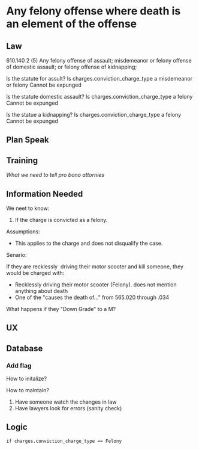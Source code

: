# Any felony offense where death is an element of the offense

## Law

610.140 2 (5)  Any felony offense of assault; misdemeanor or felony offense of domestic assault; or felony offense of kidnapping;

Is the statute for assult?
   Is charges.conviction_charge_type a misdemeanor or felony
       Cannot be expunged

Is the statute domestic assault?
   Is charges.conviction_charge_type a felony
       Cannot be expunged

Is the statue a kidnapping?
   Is charges.conviction_charge_type a felony
       Cannot be expunged

## Plan Speak

## Training

*What we need to tell pro bono attornies* 


## Information Needed

We neet to know:

1. If the charge is convicted as a felony.


Assumptions:

* This applies to the charge and does not disqualify the case.
  
Senario:

If they are recklessly  driving their motor scooter and kill someone, they would be charged with:
* Recklessly driving their motor scooter (Felony). does not mention anything about death
* One of the "causes the death of..." from 565.020 through .034

What happens if they "Down Grade" to a M?


## UX


## Database




### Add  flag



How to initalize?



How to maintain?

1. Have someone watch the changes in law
2. Have lawyers look for errors (sanity check)

## Logic

```
if charges.conviction_charge_type == Felony

```


